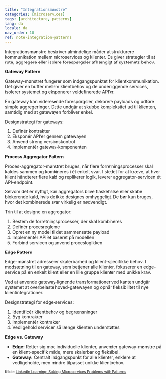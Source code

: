 ```yaml
---
title: "Integrationsmønstre"
categories: [microservices]
tags: [architecture, patterns]
lang: da
locale: da
nav_order: 10
ref: note-integration-patterns
---
```

Integrationsmønstre beskriver almindelige måder at strukturere kommunikation mellem microservices og klienter. De giver strategier til at rute, aggregere eller isolere forespørgsler afhængigt af systemets behov.

**Gateway Pattern**

Gateway-mønstret fungerer som indgangspunktet for klientkommunikation. Det giver en buffer mellem klientbehov og de underliggende services, isolerer systemet og eksponerer veldefinerede API’er.

En gateway kan videresende forespørgsler, dekorere payloads og udføre simple aggregeringer. Dette undgår at skubbe kompleksitet ud til klienten, samtidig med at gatewayen forbliver enkel.

Designstrategi for gateways:

1. Definér kontrakter  
2. Eksponér API’er gennem gatewayen  
3. Anvend streng versionskontrol  
4. Implementér gateway-komponenten  

**Process Aggregator Pattern**

Proces-aggregator-mønstret bruges, når flere forretningsprocesser skal kaldes sammen og kombineres i ét enkelt svar. I stedet for at kræve, at hver klient håndterer flere kald og replikerer logik, leverer aggregator-servicen ét API-endpoint.

Selvom det er nyttigt, kan aggregators blive flaskehalse eller skabe blokerende kald, hvis de ikke designes omhyggeligt. De bør kun bruges, hvor det kombinerede svar virkelig er nødvendigt.

Trin til at designe en aggregator:

1. Bestem de forretningsprocesser, der skal kombineres  
2. Definér procesreglerne  
3. Opret en ny model til det sammensatte payload  
4. Implementér API’et baseret på modellen  
5. Forbind servicen og anvend proceslogikken  

**Edge Pattern**

Edge-mønstret adresserer skalerbarhed og klient-specifikke behov. I modsætning til en gateway, som betjener alle klienter, fokuserer en edge-service på en enkelt klient eller en lille gruppe klienter med unikke krav.

Ved at anvende gateway-lignende transformationer ved kanten undgår systemet at overbelaste hoved-gatewayen og opnår fleksibilitet til nye klientintegrationer.

Designstrategi for edge-services:

1. Identificér klientbehov og begrænsninger  
2. Byg kontrakter  
3. Implementér kontrakter  
4. Vedligehold servicen så længe klienten understøttes  

**Edge vs. Gateway**

- **Edge:** Retter sig mod individuelle klienter, anvender gateway-mønstre på en klient-specifik måde, mere skalerbar og fleksibel.  
- **Gateway:** Centralt indgangspunkt for alle klienter, enklere at vedligeholde, men mindre tilpasset unikke klientbehov.  

<small> Kilde: [LinkedIn Learning: Solving Microservices Problems with Patterns](https://www.linkedin.com/learning/microservices-design-patterns-23454771/solving-microservices-problems-with-patterns?contextUrn=urn%3Ali%3AlyndaLearningPath%3A645bcd56498e6459e79b3c71&u=57075649)</small>